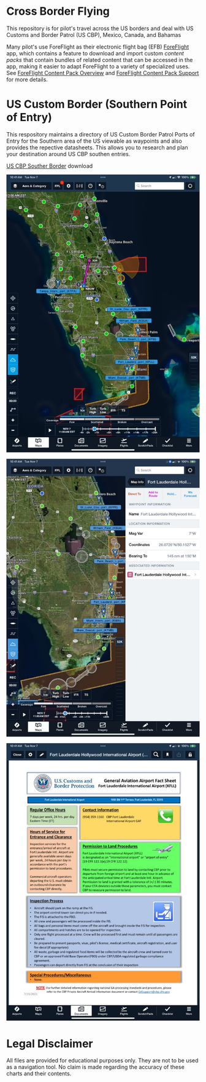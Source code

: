 # Cross Border Flying

This repository is for pilot's travel across the US borders and deal with US Customs and Border Patrol (US CBP), Mexico, Canada, and Bahamas

Many pilot's use ForeFlight as their electronic flight bag (EFB) [ForeFlight](https://www.foreflight.com/) app,
which contains a feature to download and import custom *content packs* that contain  bundles of related 
content that can be accessed in the app, making it easier to adapt ForeFlight to a variety of specialized uses.
See [ForeFlight Content Pack Overview](https://www.foreflight.com/products/foreflight-mobile/user-content/content-packs) and [ForeFlight Content Pack Support](https://foreflight.com/support/content-packs/) 
for more details.

# US Custom Border (Southern Point of Entry)

This respository maintains a directory of US Custom Border Patrol Ports of Entry for the Southern area of the US viewable as waypoints and also provides the repective datasheets.  This allows you to research and plan your destination around US CBP southen entries.

[US CBP Souther Border](https://ingramleedy.github.io/Cross-Border-Flying/contentpacks/US%20CBP%20Southern%20Border.zip) download


<p align="center">
  <img width="600" src="docs/imgs/florida-poe-overview (Medium).jpg" />   
</p>

<p align="center">
  <img width="600" src="docs/imgs/waypoint-details (Medium).jpg" />   
</p>

<p align="center">
  <img width="600" src="docs/imgs/example-datasheet (Medium).jpg" />   
</p>




 
# Legal Disclaimer

All files are provided for educational purposes only. They are not to
be used as a navigation tool. No claim is made regarding the accuracy
of these charts and their contents.

